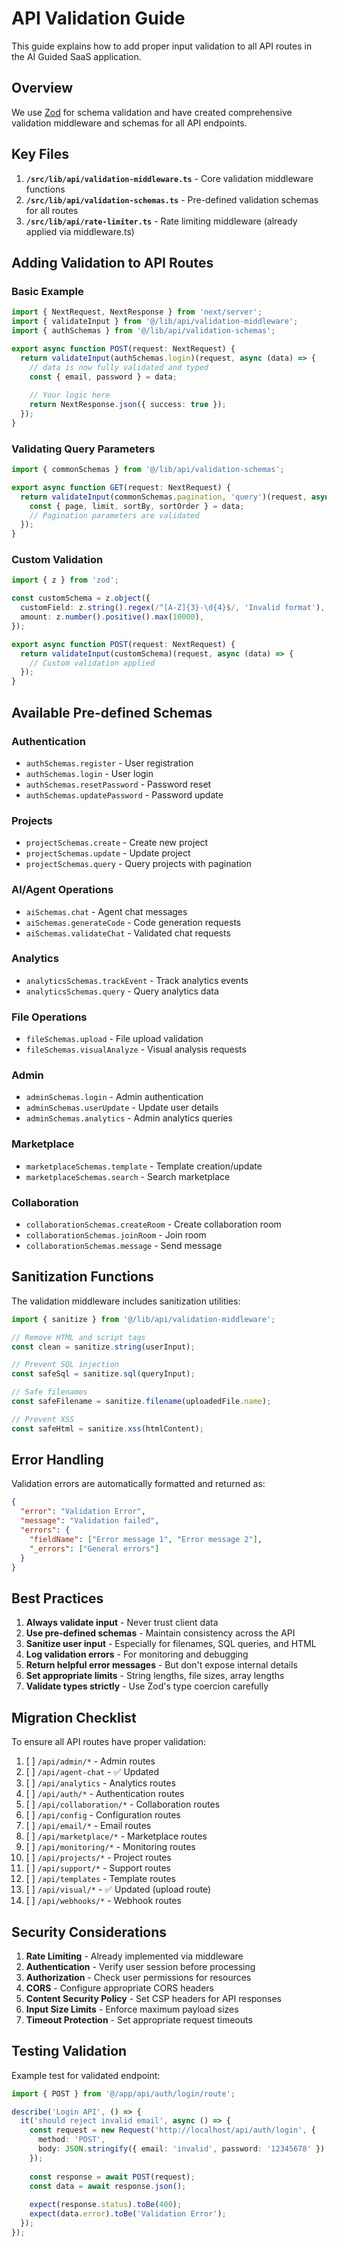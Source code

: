 # API Validation Guide

This guide explains how to add proper input validation to all API routes in the AI Guided SaaS application.

## Overview

We use [Zod](https://zod.dev/) for schema validation and have created comprehensive validation middleware and schemas for all API endpoints.

## Key Files

1. **`/src/lib/api/validation-middleware.ts`** - Core validation middleware functions
2. **`/src/lib/api/validation-schemas.ts`** - Pre-defined validation schemas for all routes
3. **`/src/lib/api/rate-limiter.ts`** - Rate limiting middleware (already applied via middleware.ts)

## Adding Validation to API Routes

### Basic Example

```typescript
import { NextRequest, NextResponse } from 'next/server';
import { validateInput } from '@/lib/api/validation-middleware';
import { authSchemas } from '@/lib/api/validation-schemas';

export async function POST(request: NextRequest) {
  return validateInput(authSchemas.login)(request, async (data) => {
    // data is now fully validated and typed
    const { email, password } = data;
    
    // Your logic here
    return NextResponse.json({ success: true });
  });
}
```

### Validating Query Parameters

```typescript
import { commonSchemas } from '@/lib/api/validation-schemas';

export async function GET(request: NextRequest) {
  return validateInput(commonSchemas.pagination, 'query')(request, async (data) => {
    const { page, limit, sortBy, sortOrder } = data;
    // Pagination parameters are validated
  });
}
```

### Custom Validation

```typescript
import { z } from 'zod';

const customSchema = z.object({
  customField: z.string().regex(/^[A-Z]{3}-\d{4}$/, 'Invalid format'),
  amount: z.number().positive().max(10000),
});

export async function POST(request: NextRequest) {
  return validateInput(customSchema)(request, async (data) => {
    // Custom validation applied
  });
}
```

## Available Pre-defined Schemas

### Authentication
- `authSchemas.register` - User registration
- `authSchemas.login` - User login
- `authSchemas.resetPassword` - Password reset
- `authSchemas.updatePassword` - Password update

### Projects
- `projectSchemas.create` - Create new project
- `projectSchemas.update` - Update project
- `projectSchemas.query` - Query projects with pagination

### AI/Agent Operations
- `aiSchemas.chat` - Agent chat messages
- `aiSchemas.generateCode` - Code generation requests
- `aiSchemas.validateChat` - Validated chat requests

### Analytics
- `analyticsSchemas.trackEvent` - Track analytics events
- `analyticsSchemas.query` - Query analytics data

### File Operations
- `fileSchemas.upload` - File upload validation
- `fileSchemas.visualAnalyze` - Visual analysis requests

### Admin
- `adminSchemas.login` - Admin authentication
- `adminSchemas.userUpdate` - Update user details
- `adminSchemas.analytics` - Admin analytics queries

### Marketplace
- `marketplaceSchemas.template` - Template creation/update
- `marketplaceSchemas.search` - Search marketplace

### Collaboration
- `collaborationSchemas.createRoom` - Create collaboration room
- `collaborationSchemas.joinRoom` - Join room
- `collaborationSchemas.message` - Send message

## Sanitization Functions

The validation middleware includes sanitization utilities:

```typescript
import { sanitize } from '@/lib/api/validation-middleware';

// Remove HTML and script tags
const clean = sanitize.string(userInput);

// Prevent SQL injection
const safeSql = sanitize.sql(queryInput);

// Safe filenames
const safeFilename = sanitize.filename(uploadedFile.name);

// Prevent XSS
const safeHtml = sanitize.xss(htmlContent);
```

## Error Handling

Validation errors are automatically formatted and returned as:

```json
{
  "error": "Validation Error",
  "message": "Validation failed",
  "errors": {
    "fieldName": ["Error message 1", "Error message 2"],
    "_errors": ["General errors"]
  }
}
```

## Best Practices

1. **Always validate input** - Never trust client data
2. **Use pre-defined schemas** - Maintain consistency across the API
3. **Sanitize user input** - Especially for filenames, SQL queries, and HTML
4. **Log validation errors** - For monitoring and debugging
5. **Return helpful error messages** - But don't expose internal details
6. **Set appropriate limits** - String lengths, file sizes, array lengths
7. **Validate types strictly** - Use Zod's type coercion carefully

## Migration Checklist

To ensure all API routes have proper validation:

1. [ ] `/api/admin/*` - Admin routes
2. [ ] `/api/agent-chat` - ✅ Updated
3. [ ] `/api/analytics` - Analytics routes
4. [ ] `/api/auth/*` - Authentication routes
5. [ ] `/api/collaboration/*` - Collaboration routes
6. [ ] `/api/config` - Configuration routes
7. [ ] `/api/email/*` - Email routes
8. [ ] `/api/marketplace/*` - Marketplace routes
9. [ ] `/api/monitoring/*` - Monitoring routes
10. [ ] `/api/projects/*` - Project routes
11. [ ] `/api/support/*` - Support routes
12. [ ] `/api/templates` - Template routes
13. [ ] `/api/visual/*` - ✅ Updated (upload route)
14. [ ] `/api/webhooks/*` - Webhook routes

## Security Considerations

1. **Rate Limiting** - Already implemented via middleware
2. **Authentication** - Verify user session before processing
3. **Authorization** - Check user permissions for resources
4. **CORS** - Configure appropriate CORS headers
5. **Content Security Policy** - Set CSP headers for API responses
6. **Input Size Limits** - Enforce maximum payload sizes
7. **Timeout Protection** - Set appropriate request timeouts

## Testing Validation

Example test for validated endpoint:

```typescript
import { POST } from '@/app/api/auth/login/route';

describe('Login API', () => {
  it('should reject invalid email', async () => {
    const request = new Request('http://localhost/api/auth/login', {
      method: 'POST',
      body: JSON.stringify({ email: 'invalid', password: '12345678' }),
    });
    
    const response = await POST(request);
    const data = await response.json();
    
    expect(response.status).toBe(400);
    expect(data.error).toBe('Validation Error');
  });
});
```